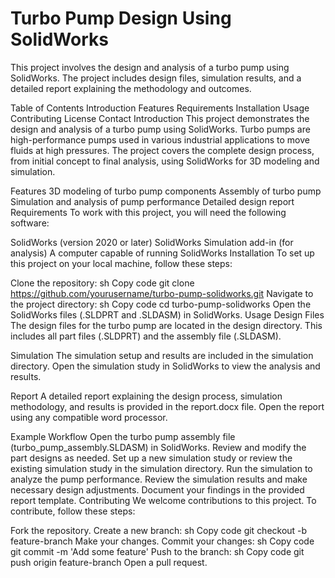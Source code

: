 # Turbo Pump Design Using SolidWorks
This project involves the design and analysis of a turbo pump using SolidWorks. The project includes design files, simulation results, and a detailed report explaining the methodology and outcomes.

Table of Contents
Introduction
Features
Requirements
Installation
Usage
Contributing
License
Contact
Introduction
This project demonstrates the design and analysis of a turbo pump using SolidWorks. Turbo pumps are high-performance pumps used in various industrial applications to move fluids at high pressures. The project covers the complete design process, from initial concept to final analysis, using SolidWorks for 3D modeling and simulation.

Features
3D modeling of turbo pump components
Assembly of turbo pump
Simulation and analysis of pump performance
Detailed design report
Requirements
To work with this project, you will need the following software:

SolidWorks (version 2020 or later)
SolidWorks Simulation add-in (for analysis)
A computer capable of running SolidWorks
Installation
To set up this project on your local machine, follow these steps:

Clone the repository:
sh
Copy code
git clone https://github.com/yourusername/turbo-pump-solidworks.git
Navigate to the project directory:
sh
Copy code
cd turbo-pump-solidworks
Open the SolidWorks files (.SLDPRT and .SLDASM) in SolidWorks.
Usage
Design Files
The design files for the turbo pump are located in the design directory. This includes all part files (.SLDPRT) and the assembly file (.SLDASM).

Simulation
The simulation setup and results are included in the simulation directory. Open the simulation study in SolidWorks to view the analysis and results.

Report
A detailed report explaining the design process, simulation methodology, and results is provided in the report.docx file. Open the report using any compatible word processor.

Example Workflow
Open the turbo pump assembly file (turbo_pump_assembly.SLDASM) in SolidWorks.
Review and modify the part designs as needed.
Set up a new simulation study or review the existing simulation study in the simulation directory.
Run the simulation to analyze the pump performance.
Review the simulation results and make necessary design adjustments.
Document your findings in the provided report template.
Contributing
We welcome contributions to this project. To contribute, follow these steps:

Fork the repository.
Create a new branch:
sh
Copy code
git checkout -b feature-branch
Make your changes.
Commit your changes:
sh
Copy code
git commit -m 'Add some feature'
Push to the branch:
sh
Copy code
git push origin feature-branch
Open a pull request.
